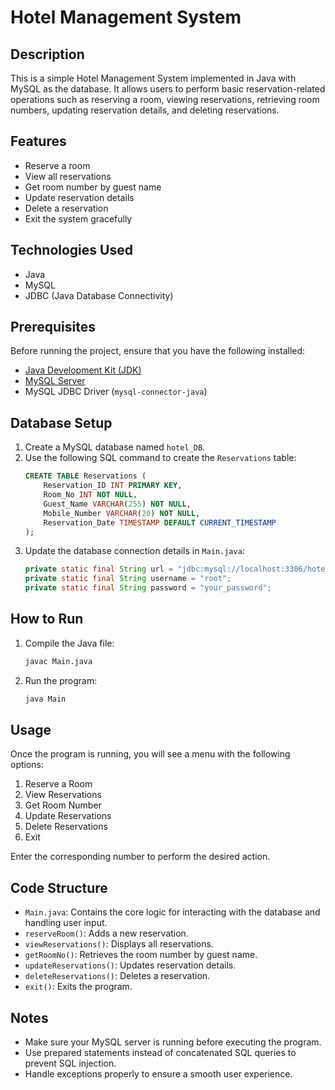 # Hotel Management System

## Description
This is a simple Hotel Management System implemented in Java with MySQL as the database. It allows users to perform basic reservation-related operations such as reserving a room, viewing reservations, retrieving room numbers, updating reservation details, and deleting reservations.

## Features
- Reserve a room
- View all reservations
- Get room number by guest name
- Update reservation details
- Delete a reservation
- Exit the system gracefully

## Technologies Used
- Java
- MySQL
- JDBC (Java Database Connectivity)

## Prerequisites
Before running the project, ensure that you have the following installed:
- [Java Development Kit (JDK)](https://www.oracle.com/java/technologies/javase-downloads.html)
- [MySQL Server](https://dev.mysql.com/downloads/mysql/)
- MySQL JDBC Driver (`mysql-connector-java`)

## Database Setup
1. Create a MySQL database named `hotel_DB`.
2. Use the following SQL command to create the `Reservations` table:
   ```sql
   CREATE TABLE Reservations (
       Reservation_ID INT PRIMARY KEY,
       Room_No INT NOT NULL,
       Guest_Name VARCHAR(255) NOT NULL,
       Mobile_Number VARCHAR(20) NOT NULL,
       Reservation_Date TIMESTAMP DEFAULT CURRENT_TIMESTAMP
   );
   ```
3. Update the database connection details in `Main.java`:
   ```java
   private static final String url = "jdbc:mysql://localhost:3306/hotel_DB";
   private static final String username = "root";
   private static final String password = "your_password";
   ```

## How to Run
1. Compile the Java file:
   ```sh
   javac Main.java
   ```
2. Run the program:
   ```sh
   java Main
   ```

## Usage
Once the program is running, you will see a menu with the following options:
1. Reserve a Room
2. View Reservations
3. Get Room Number
4. Update Reservations
5. Delete Reservations
0. Exit

Enter the corresponding number to perform the desired action.

## Code Structure
- `Main.java`: Contains the core logic for interacting with the database and handling user input.
- `reserveRoom()`: Adds a new reservation.
- `viewReservations()`: Displays all reservations.
- `getRoomNo()`: Retrieves the room number by guest name.
- `updateReservations()`: Updates reservation details.
- `deleteReservations()`: Deletes a reservation.
- `exit()`: Exits the program.

## Notes
- Make sure your MySQL server is running before executing the program.
- Use prepared statements instead of concatenated SQL queries to prevent SQL injection.
- Handle exceptions properly to ensure a smooth user experience.

